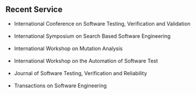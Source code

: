 ## Recent Service
<ul class="fa-ul">
<li><i class="fa-li fa fa-superpowers fa-lg"></i><div class="serviceitemonly"> International Conference on Software Testing, Verification and Validation </div> <br>
<li><i class="fa-li fa fa-superpowers fa-lg"></i><div class="serviceitemonly"> International Symposium on Search Based Software Engineering </div> <br>
<li><i class="fa-li fa fa-superpowers fa-lg"></i><div class="serviceitemonly"> International Workshop on Mutation Analysis </div> <br>
<li><i class="fa-li fa fa-superpowers fa-lg"></i><div class="serviceitemonly"> International Workshop on the Automation of Software Test </div> <br>
<li><i class="fa-li fa fa-superpowers fa-lg"></i><div class="serviceitemonly"> Journal of Software Testing, Verification and Reliability </div> <br>
<li><i class="fa-li fa fa-superpowers fa-lg"></i><div class="serviceitem"> Transactions on Software Engineering </div> <br>
</ul>
